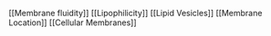 [[Membrane fluidity]]
[[Lipophilicity]]
[[Lipid Vesicles]]
[[Membrane Location]]
[[Cellular Membranes]]
